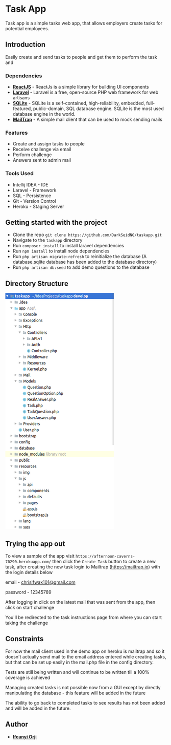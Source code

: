 # Task App
Task app is a simple tasks web app, that allows employers create tasks for potential employees.

## Introduction
Easily create and send tasks to people and get them to perform the task and 

### Dependencies  
* **[ReactJS](https://reactjs.org)** - ReactJs is a simple library for building UI components
* **[Laravel](https://laravel.com)** - Laravel is a free, open-source PHP web framework for web artisans
* **[SQLite](https://www.sqlite.org)** - SQLite is a self-contained, high-reliability, embedded, full-featured, public-domain, SQL database engine. SQLite is the most used database engine in the world.
* **[MailTrap](https://mailtrap.io)** - A simple mail client that can be used to mock sending mails
### Features
<ul>
<li>Create and assign tasks to people</li>
<li>Receive challenge via email</li>
<li>Perform challenge</li>
<li>Answers sent to admin mail</li>
</ul>

### Tools Used
- Intellij IDEA - IDE
- Laravel - Framework
- SQL - Persistence
- Git - Version Control
- Heroku - Staging Server

## Getting started with the project 
* Clone the repo `git clone https://github.com/DarkSeidNG/taskapp.git`
* Navigate to the `taskapp` directory
* Run `composer install` to install laravel dependencies
* Run `npm install` to install node dependencies
* Run `php artisan migrate:refresh` to reinitialize the database (A database.sqlite database has been added to the database directory)
* Run `php artisan db:seed` to add demo questions to the database

Directory Structure
-
![Directory Structure](/structure.png?raw=true "Directory Structure")

Trying the app out
-
To view a sample of the app visit `https://afternoon-caverns-70290.herokuapp.com/` then click the `Create Task` button to create a new task,
after creating the new task login to Mailtrap (https://mailtrap.io) with the login details below

email - chrisifwax101@gmail.com

password - 12345789

After logging in click on the latest mail that was sent from the app, then click on start challenge

You'll be redirected to the task instructions page from where you can start taking the challenge


## Constraints
For now the mail client used in the demo app on heroku is mailtrap and so it doesn't actually send mail to the email address entered while creating tasks, but that can be set up easily in the mail.php file in the config directory.

Tests are still being written and will continue to be written till a 100% coverage is achieved

Managing created tasks is not possible now from a GUI except by directly manipulating the database - this feature will be added in the future

The ability to go back to completed tasks to see results has not been added and will be added in the future.


## Author
* **[Ifeanyi Orji](ifeanyicorji@gmail.com)**
